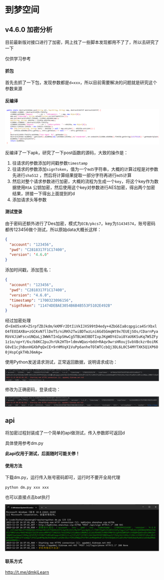 # 到梦空间

## v4.6.0 加密分析

目前最新版对接口进行了加密，网上找了一些脚本发现都用不了了，所以去研究了一下

仅供学习参考

#### 抓包

首先去抓了一下包，发现参数都是`d=xxx`，所以目前需要解决的问题就是研究这个参数来源

#### 反编译

![1700321744163](.\img\1700321744163.png)

反编译了一下apk，研究了一下post函数的源码，大致的操作是：

1. 往请求的参数添加时间戳参数`timestamp`
2. 往请求的参数添加`signToken`，值为一个`md5`字符串，大概的计算过程是对参数先进行`sha512`
   ，然后将计算结果提取一部分字符再进行`md5`计算
3. 然后对整个请求参数进行加密，大概的流程为生成一个`key`，将这个key作为数据使用`RSA`
   公钥加密，然后使用这个key对参数进行AES加密，得出两个加密结果，拼接一下得出上面提到的d
4. 添加请求头等参数

#### 测试登录

由于密码还额外进行了Des加密，模式为`ECB/pkcs7`，key为`51434574`，账号密码都传123456做个测试，所以原始data大概长这样：

```json
{
  "account": "123456",
  "pwd": "C2818317F1C17400",
  "version": '4.6.0'
}
```

添加时间戳，添加签名：

```json
{
  "account": "123456",
  "pwd": "C2818317F1C17400",
  "version": "4.6.0",
  "timestamp": "1700323096156",
  "signToken": "11474DEBAE3054B6B4B553F5102E492B"
}
```

经过加密处理d=`EmO5xnK+ZSrpfZDJkdm/kKMFr2DtIiVkIJXS99tD4edy+4ZbG6Ia8cqpgica4SrXbxlO4fEOIAXBa+zGCKvN7llDoT5/niRKh2TwiBDTwzLni6GdSGmqWt9x7EUEjSOs/CDarnPyaRbV4JiWFscxUNQaLj3WWkTInGpSHwCg5TBLWd3BDTIxpJKgWOYdJai8YaU6KSuKq7W5ZFy1z1o/op+Y/6v/b8KC2puJhrUk2HTb+ldmvWQas+bdd+RAqv9wrsHRoujSvbVBckzr0oiRKG8vE1cjhBonHGXbPqQxCE+9rHMVqX1VuPp6anheTOlWTCcbQj3DL6L0C54MYTXK5Q1XP6O0jHspCgkTHbJ6mAg=`

使用Python发送请求测试，正常返回数据，说明请求成功：

![1700323450256](.\img\1700323450256.png)

修改为正确密码，登录成功：

![1700323533546](.\img\1700323533546.png)

## api

将加密过程封装成了一个简单的api做测试，传入参数即可返回d

具体使用参考dm.py

**此api仅用于测试，后面随时可能关停！**

#### 使用方法

下载dm.py，运行传入账号密码即可，运行时不要开全局代理

`python dm.py xxx xxx`

也可以直接点击bat执行

![img.png](./img/run.png)

#### 联系方式

http://t.me/dmkjLearn